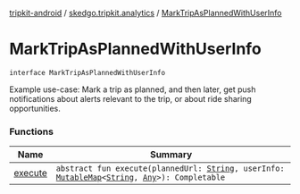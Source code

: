 [tripkit-android](../../index.md) / [skedgo.tripkit.analytics](../index.md) / [MarkTripAsPlannedWithUserInfo](./index.md)

# MarkTripAsPlannedWithUserInfo

`interface MarkTripAsPlannedWithUserInfo`

Example use-case: Mark a trip as planned, and
then later, get push notifications about alerts relevant to the trip,
or about ride sharing opportunities.

### Functions

| Name | Summary |
|---|---|
| [execute](execute.md) | `abstract fun execute(plannedUrl: `[`String`](https://kotlinlang.org/api/latest/jvm/stdlib/kotlin/-string/index.html)`, userInfo: `[`MutableMap`](https://kotlinlang.org/api/latest/jvm/stdlib/kotlin.collections/-mutable-map/index.html)`<`[`String`](https://kotlinlang.org/api/latest/jvm/stdlib/kotlin/-string/index.html)`, `[`Any`](https://kotlinlang.org/api/latest/jvm/stdlib/kotlin/-any/index.html)`>): Completable` |
